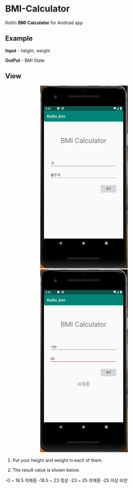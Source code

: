 # BMI-Calculator

Kotlin **BMI Calculator** for Android app

## Example

**Input** - height, weight

**OutPut** - BMI State

## View

<p align=center>
  <img width="280px" src="https://github.com/Xenia101/BMI-Calculator/blob/master/img/img1.PNG?raw=true">
  <img width="280px" src="https://github.com/Xenia101/BMI-Calculator/blob/master/img/img2.PNG?raw=true">
</p>

1. Put your height and weight in each of them.

2. The result value is shown below.

-0 ~ 18.5 저체중
-18.5 ~ 23 정상
-23 ~ 25 과체중
-25 이상 비만 
